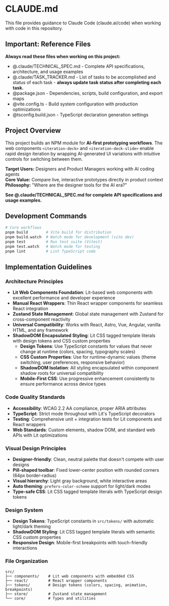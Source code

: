 # CLAUDE.md

This file provides guidance to Claude Code (claude.ai/code) when working with code in this repository.

## Important: Reference Files

**Always read these files when working on this project:**
- @.claude/TECHNICAL_SPEC.md - Complete API specifications, architecture, and usage examples
- @.claude/TASK_TRACKER.md - List of tasks to be accomplished and status of each task - **always update task status after completing each task.**
- @package.json - Dependencies, scripts, build configuration, and export maps
- @vite.config.ts - Build system configuration with production optimizations
- @tsconfig.build.json - TypeScript declaration generation settings

## Project Overview

This project builds an NPM module for **AI-first prototyping workflows**. The web components `<iteration-deck>` and `<iteration-deck-slide>` enable rapid design iteration by wrapping AI-generated UI variations with intuitive controls for switching between them.

**Target Users:** Designers and Product Managers working with AI coding agents  
**Core Value:** Compare live, interactive prototypes directly in product context  
**Philosophy:** "Where are the designer tools for the AI era?"

**See @.claude/TECHNICAL_SPEC.md for complete API specifications and usage examples.**

## Development Commands

```bash
# Core workflows
pnpm build        # Vite build for distribution  
pnpm build.watch  # Watch mode for development (vite dev)
pnpm test         # Run test suite (Vitest)
pnpm test.watch   # Watch mode for testing
pnpm lint         # Lint TypeScript code
```

## Implementation Guidelines

### Architecture Principles
- **Lit Web Components Foundation**: Lit-based web components with excellent performance and developer experience
- **Manual React Wrappers**: Thin React wrapper components for seamless React integration
- **Zustand State Management**: Global state management with Zustand for cross-component reactivity
- **Universal Compatibility**: Works with React, Astro, Vue, Angular, vanilla HTML, and any framework
- **ShadowDOM Encapsulated Styling**: Lit CSS tagged template literals with design tokens and CSS custom properties
  - **Design Tokens**: Use TypeScript constants for values that never change at runtime (colors, spacing, typography scales)
  - **CSS Custom Properties**: Use for runtime-dynamic values (theme switching, user preferences, responsive behavior)
  - **ShadowDOM Isolation**: All styling encapsulated within component shadow roots for universal compatibility
  - **Mobile-First CSS**: Use progressive enhancement consistently to ensure performance across device types

### Code Quality Standards
- **Accessibility**: WCAG 2.2 AA compliance, proper ARIA attributes
- **TypeScript**: Strict mode throughout with Lit's TypeScript decorators
- **Testing**: Comprehensive unit + integration tests for Lit components and React wrappers
- **Web Standards**: Custom elements, shadow DOM, and standard web APIs with Lit optimizations

### Visual Design Principles
- **Designer-friendly**: Clean, neutral palette that doesn't compete with user designs
- **Pill-shaped toolbar**: Fixed lower-center position with rounded corners (64px border-radius)
- **Visual hierarchy**: Light gray background, white interactive areas
- **Auto theming**: `prefers-color-scheme` support for light/dark modes
- **Type-safe CSS**: Lit CSS tagged template literals with TypeScript design tokens

### Design System
- **Design Tokens**: TypeScript constants in `src/tokens/` with automatic light/dark theming
- **ShadowDOM Styling**: Lit CSS tagged template literals with semantic CSS custom properties
- **Responsive Design**: Mobile-first breakpoints with touch-friendly interactions

### File Organization
```
src/
├── components/    # Lit web components with embedded CSS
├── react/         # React wrapper components  
├── tokens/        # Design tokens (colors, spacing, animation, breakpoints)
├── store/         # Zustand state management
└── core/          # Types and utilities
```  
